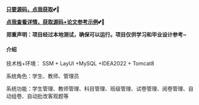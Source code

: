 **[只要源码，点我获取](https://x-x.fun/e/HCf50ff76d8YF)💕🤞**

**[点我查看详情，获取源码+论文参考示例](http://blog.cyrobot.top/blog/article/158)💕🤞** 


 **郑重声明：项目经过本地测试，确保可以运行。项目仅供学习和毕业设计参考~** 

#### 介绍
技术栈+环境： SSM + LayUI +MySQL +IDEA2022 + Tomcat8

系统角色：学生、教师、管理员

系统功能：学生管理、教师管理、科目管理、班级管理、试卷管理、阅卷管理、自动组卷、自动批改客观题等


